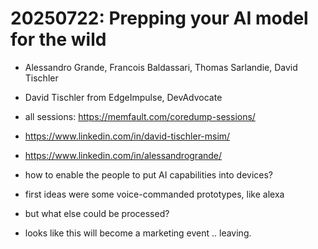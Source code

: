 # 20250722: Prepping your AI model for the wild
* Alessandro Grande, Francois Baldassari, Thomas Sarlandie, David Tischler
* David Tischler from EdgeImpulse, DevAdvocate
* all sessions: https://memfault.com/coredump-sessions/
* https://www.linkedin.com/in/david-tischler-msim/
* https://www.linkedin.com/in/alessandrogrande/

* how to enable the people to put AI capabilities into devices?
* first ideas were some voice-commanded prototypes, like alexa
* but what else could be processed?
* looks like this will become a marketing event .. leaving.
